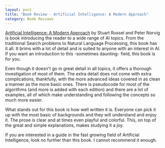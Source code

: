 ```yaml
---
layout: post
title: "Book Review - Artificial Intelligence: A Modern Approach"
category: Book Reviews
---
```


[Artificial Intelligence: A Modern Approach](https://www.amazon.com/Artificial-Intelligence-Modern-Approach-3rd/dp/0136042597) by Stuart Russel and Peter Norvig is book introducing the reader to a wide range of AI topics. From the traditional Search problems to Natural Language Processing, this book has it all. It brims with a lot of detail and is suited to anyone with an interest in AI. If you want an introduction to this -sometimes daunting- field, this book is for you.

Even though it doesn't go in great detail in all topics, it offers a thorough investigation of most of them. The extra detail does not come with extra complications, thankfully, with the more advanced ideas covered in as clean a manner as the more basic ones. There is pseudocode for most of the algorithms (and more is added with each edition) and there are a lot of examples, all of which make understanding and following the concepts so much more easier.

What stands out for this book is how well written it is. Everyone can pick it up with the most basic of backgrounds and they will understand and enjoy it. The prose is clear and at times even playful and colorful. This, on top of the great and simple explanations, makes studying it a joy.

If you are interested in a guide in the fast growing field of Artificial Intelligence, look no further than this book. I cannot recommend it enough.
